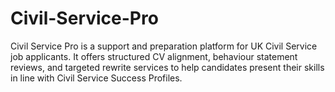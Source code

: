 # Civil-Service-Pro
Civil Service Pro is a support and preparation platform for UK Civil Service job applicants. It offers structured CV alignment, behaviour statement reviews, and targeted rewrite services to help candidates present their skills in line with Civil Service Success Profiles.
